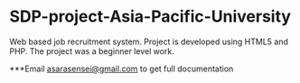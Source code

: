 # SDP-project-Asia-Pacific-University
Web based job recruitment system. Project is developed using HTML5 and PHP. The project
was a beginner level work. 

***Email asarasensei@gmail.com to get full documentation
